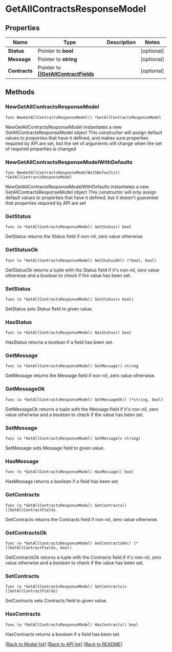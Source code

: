 # GetAllContractsResponseModel

## Properties

Name | Type | Description | Notes
------------ | ------------- | ------------- | -------------
**Status** | Pointer to **bool** |  | [optional] 
**Message** | Pointer to **string** |  | [optional] 
**Contracts** | Pointer to [**[]GetAllContractFields**](GetAllContractFields.md) |  | [optional] 

## Methods

### NewGetAllContractsResponseModel

`func NewGetAllContractsResponseModel() *GetAllContractsResponseModel`

NewGetAllContractsResponseModel instantiates a new GetAllContractsResponseModel object
This constructor will assign default values to properties that have it defined,
and makes sure properties required by API are set, but the set of arguments
will change when the set of required properties is changed

### NewGetAllContractsResponseModelWithDefaults

`func NewGetAllContractsResponseModelWithDefaults() *GetAllContractsResponseModel`

NewGetAllContractsResponseModelWithDefaults instantiates a new GetAllContractsResponseModel object
This constructor will only assign default values to properties that have it defined,
but it doesn't guarantee that properties required by API are set

### GetStatus

`func (o *GetAllContractsResponseModel) GetStatus() bool`

GetStatus returns the Status field if non-nil, zero value otherwise.

### GetStatusOk

`func (o *GetAllContractsResponseModel) GetStatusOk() (*bool, bool)`

GetStatusOk returns a tuple with the Status field if it's non-nil, zero value otherwise
and a boolean to check if the value has been set.

### SetStatus

`func (o *GetAllContractsResponseModel) SetStatus(v bool)`

SetStatus sets Status field to given value.

### HasStatus

`func (o *GetAllContractsResponseModel) HasStatus() bool`

HasStatus returns a boolean if a field has been set.

### GetMessage

`func (o *GetAllContractsResponseModel) GetMessage() string`

GetMessage returns the Message field if non-nil, zero value otherwise.

### GetMessageOk

`func (o *GetAllContractsResponseModel) GetMessageOk() (*string, bool)`

GetMessageOk returns a tuple with the Message field if it's non-nil, zero value otherwise
and a boolean to check if the value has been set.

### SetMessage

`func (o *GetAllContractsResponseModel) SetMessage(v string)`

SetMessage sets Message field to given value.

### HasMessage

`func (o *GetAllContractsResponseModel) HasMessage() bool`

HasMessage returns a boolean if a field has been set.

### GetContracts

`func (o *GetAllContractsResponseModel) GetContracts() []GetAllContractFields`

GetContracts returns the Contracts field if non-nil, zero value otherwise.

### GetContractsOk

`func (o *GetAllContractsResponseModel) GetContractsOk() (*[]GetAllContractFields, bool)`

GetContractsOk returns a tuple with the Contracts field if it's non-nil, zero value otherwise
and a boolean to check if the value has been set.

### SetContracts

`func (o *GetAllContractsResponseModel) SetContracts(v []GetAllContractFields)`

SetContracts sets Contracts field to given value.

### HasContracts

`func (o *GetAllContractsResponseModel) HasContracts() bool`

HasContracts returns a boolean if a field has been set.


[[Back to Model list]](../README.md#documentation-for-models) [[Back to API list]](../README.md#documentation-for-api-endpoints) [[Back to README]](../README.md)


